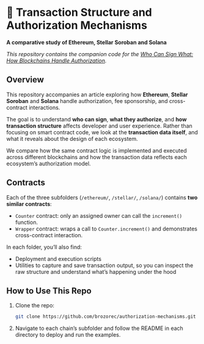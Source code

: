 # 🔐 Transaction Structure and Authorization Mechanisms

**A comparative study of Ethereum, Stellar Soroban and Solana**

_This repository contains the companion code for the [Who Can Sign What: How Blockchains Handle Authorization](https://brozorec.github.io/post/auth-mechanisms/)._

## Overview

This repository accompanies an article exploring how **Ethereum**, **Stellar Soroban** and **Solana** handle authorization, fee sponsorship, and cross-contract interactions.

The goal is to understand **who can sign**, **what they authorize**, and **how transaction structure** affects developer and user experience.
Rather than focusing on smart contract code, we look at the **transaction data itself**, and what it reveals about the design of each ecosystem.

We compare how the same contract logic is implemented and executed across different blockchains and how the transaction data reflects each ecosystem’s authorization model.

## Contracts

Each of the three subfolders (`/ethereum/`, `/stellar/`, `/solana/`) contains **two similar contracts**:

- `Counter` contract: only an assigned owner can call the `increment()` function.
- `Wrapper` contract: wraps a call to `Counter.increment()` and demonstrates cross-contract interaction.

In each folder, you’ll also find:
- Deployment and execution scripts
- Utilities to capture and save transaction output, so you can inspect the raw structure and understand what’s happening under the hood

## How to Use This Repo

1. Clone the repo:
   ```bash
   git clone https://github.com/brozorec/authorization-mechanisms.git
   ```
2. Navigate to each chain’s subfolder and follow the README in each directory to deploy and run the examples.
